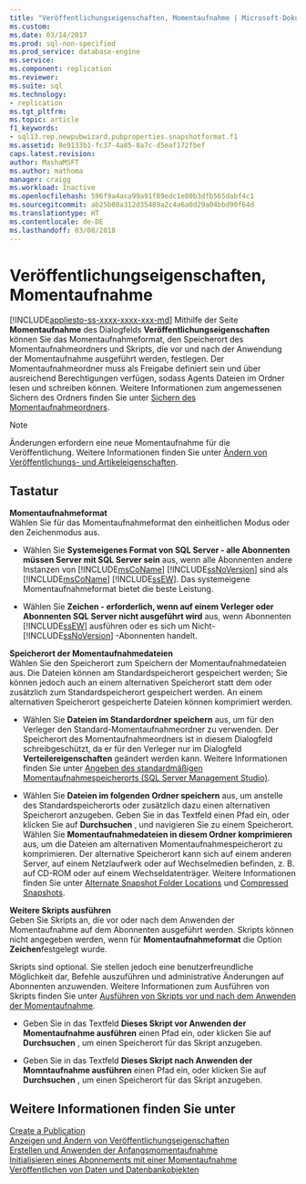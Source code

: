 ```yaml
---
title: "Veröffentlichungseigenschaften, Momentaufnahme | Microsoft-Dokumentation"
ms.custom: 
ms.date: 03/14/2017
ms.prod: sql-non-specified
ms.prod_service: database-engine
ms.service: 
ms.component: replication
ms.reviewer: 
ms.suite: sql
ms.technology:
- replication
ms.tgt_pltfrm: 
ms.topic: article
f1_keywords:
- sql13.rep.newpubwizard.pubproperties.snapshotformat.f1
ms.assetid: 8e9133b1-fc37-4a85-8a7c-d5eaf172fbef
caps.latest.revision: 
author: MashaMSFT
ms.author: mathoma
manager: craigg
ms.workload: Inactive
ms.openlocfilehash: 596f9a4aca99a91f89edc1e80b3dfb565dabf4c1
ms.sourcegitcommit: ab25b08a312d35489a2c4a6a0d29a04bbd90f64d
ms.translationtype: HT
ms.contentlocale: de-DE
ms.lasthandoff: 03/08/2018
---
```

# <a name="publication-properties-snapshot"></a>Veröffentlichungseigenschaften, Momentaufnahme
[!INCLUDE[appliesto-ss-xxxx-xxxx-xxx-md](../../includes/appliesto-ss-xxxx-xxxx-xxx-md.md)]
  Mithilfe der Seite **Momentaufnahme** des Dialogfelds **Veröffentlichungseigenschaften** können Sie das Momentaufnahmeformat, den Speicherort des Momentaufnahmeordners und Skripts, die vor und nach der Anwendung der Momentaufnahme ausgeführt werden, festlegen. Der Momentaufnahmeordner muss als Freigabe definiert sein und über ausreichend Berechtigungen verfügen, sodass Agents Dateien im Ordner lesen und schreiben können. Weitere Informationen zum angemessenen Sichern des Ordners finden Sie unter [Sichern des Momentaufnahmeordners](../../relational-databases/replication/security/secure-the-snapshot-folder.md).  
  
> [!NOTE]  
>  Änderungen erfordern eine neue Momentaufnahme für die Veröffentlichung. Weitere Informationen finden Sie unter [Ändern von Veröffentlichungs- und Artikeleigenschaften](../../relational-databases/replication/publish/change-publication-and-article-properties.md).  
  
## <a name="options"></a>Tastatur  
 **Momentaufnahmeformat**  
 Wählen Sie für das Momentaufnahmeformat den einheitlichen Modus oder den Zeichenmodus aus.  
  
-   Wählen Sie **Systemeigenes Format von SQL Server - alle Abonnenten müssen Server mit SQL Server sein** aus, wenn alle Abonnenten andere Instanzen von [!INCLUDE[msCoName](../../includes/msconame-md.md)] [!INCLUDE[ssNoVersion](../../includes/ssnoversion-md.md)] sind als [!INCLUDE[msCoName](../../includes/msconame-md.md)] [!INCLUDE[ssEW](../../includes/ssew-md.md)]. Das systemeigene Momentaufnahmeformat bietet die beste Leistung.  
  
-   Wählen Sie **Zeichen - erforderlich, wenn auf einem Verleger oder Abonnenten SQL Server nicht ausgeführt wird** aus, wenn Abonnenten [!INCLUDE[ssEW](../../includes/ssew-md.md)] ausführen oder es sich um Nicht-[!INCLUDE[ssNoVersion](../../includes/ssnoversion-md.md)] -Abonnenten handelt.  
  
 **Speicherort der Momentaufnahmedateien**  
 Wählen Sie den Speicherort zum Speichern der Momentaufnahmedateien aus. Die Dateien können am Standardspeicherort gespeichert werden; Sie können jedoch auch an einem alternativen Speicherort statt dem oder zusätzlich zum Standardspeicherort gespeichert werden. An einem alternativen Speicherort gespeicherte Dateien können komprimiert werden.  
  
-   Wählen Sie **Dateien im Standardordner speichern** aus, um für den Verleger den Standard-Momentaufnahmeordner zu verwenden. Der Speicherort des Momentaufnahmeordners ist in diesem Dialogfeld schreibgeschützt, da er für den Verleger nur im Dialogfeld **Verteilereigenschaften** geändert werden kann. Weitere Informationen finden Sie unter [Angeben des standardmäßigen Momentaufnahmespeicherorts &#40;SQL Server Management Studio&#41;](../../relational-databases/replication/specify-the-default-snapshot-location-sql-server-management-studio.md).  
  
-   Wählen Sie **Dateien im folgenden Ordner speichern** aus, um anstelle des Standardspeicherorts oder zusätzlich dazu einen alternativen Speicherort anzugeben. Geben Sie in das Textfeld einen Pfad ein, oder klicken Sie auf **Durchsuchen** , und navigieren Sie zu einem Speicherort. Wählen Sie **Momentaufnahmedateien in diesem Ordner komprimieren** aus, um die Dateien am alternativen Momentaufnahmespeicherort zu komprimieren. Der alternative Speicherort kann sich auf einem anderen Server, auf einem Netzlaufwerk oder auf Wechselmedien befinden, z. B. auf CD-ROM oder auf einem Wechseldatenträger. Weitere Informationen finden Sie unter [Alternate Snapshot Folder Locations](../../relational-databases/replication/alternate-snapshot-folder-locations.md) und [Compressed Snapshots](../../relational-databases/replication/compressed-snapshots.md).  
  
 **Weitere Skripts ausführen**  
 Geben Sie Skripts an, die vor oder nach dem Anwenden der Momentaufnahme auf dem Abonnenten ausgeführt werden. Skripts können nicht angegeben werden, wenn für **Momentaufnahmeformat** die Option **Zeichen**festgelegt wurde.  
  
 Skripts sind optional. Sie stellen jedoch eine benutzerfreundliche Möglichkeit dar, Befehle auszuführen und administrative Änderungen auf Abonnenten anzuwenden. Weitere Informationen zum Ausführen von Skripts finden Sie unter [Ausführen von Skripts vor und nach dem Anwenden der Momentaufnahme](../../relational-databases/replication/execute-scripts-before-and-after-the-snapshot-is-applied.md).  
  
-   Geben Sie in das Textfeld **Dieses Skript vor Anwenden der Momentaufnahme ausführen** einen Pfad ein, oder klicken Sie auf **Durchsuchen** , um einen Speicherort für das Skript anzugeben.  
  
-   Geben Sie in das Textfeld **Dieses Skript nach Anwenden der Momntaufnahme ausführen** einen Pfad ein, oder klicken Sie auf **Durchsuchen** , um einen Speicherort für das Skript anzugeben.  
  
## <a name="see-also"></a>Weitere Informationen finden Sie unter  
 [Create a Publication](../../relational-databases/replication/publish/create-a-publication.md)   
 [Anzeigen und Ändern von Veröffentlichungseigenschaften](../../relational-databases/replication/publish/view-and-modify-publication-properties.md)   
 [Erstellen und Anwenden der Anfangsmomentaufnahme](../../relational-databases/replication/create-and-apply-the-initial-snapshot.md)   
 [Initialisieren eines Abonnements mit einer Momentaufnahme](../../relational-databases/replication/initialize-a-subscription-with-a-snapshot.md)   
 [Veröffentlichen von Daten und Datenbankobjekten](../../relational-databases/replication/publish/publish-data-and-database-objects.md)  
  
  
